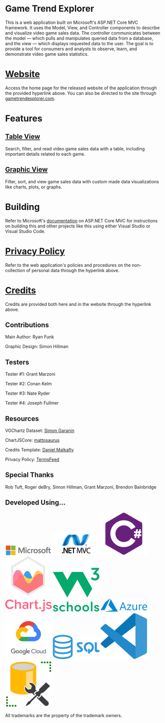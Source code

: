 # Game Trend Explorer

This is a web application built on Microsoft's ASP.NET Core MVC framework. It uses the Model, View, and Controller components to describe and visualize video game sales data. The controller communicates between the model — which pulls and manipulates queried data from a database, and the view — which displays requested data to the user. The goal is to provide a tool for consumers and analysts to observe, learn, and demonstrate video game sales statistics.

# [Website](https://gametrendexplorer.azurewebsites.net/)

Access the home page for the released website of the application through the provided hyperlink above. You can also be directed to the site through [gametrendexplorer.com](https://gametrendexplorer.com).

# Features

## [Table View](https://gametrendexplorer.azurewebsites.net/Table)

Search, filter, and read video game sales data with a table, including important details related to each game.

## [Graphic View](https://gametrendexplorer.azurewebsites.net/Graphic)

Filter, sort, and view game sales data with custom made data visualizations like charts, plots, or graphs.

# Building

Refer to Microsoft's [documentation](https://learn.microsoft.com/en-us/aspnet/core/tutorials/first-mvc-app/start-mvc?view=aspnetcore-8.0&tabs=visual-studio-code) on ASP.NET Core MVC for instructions on building this and other projects like this using either Visual Studio or Visual Studio Code.

# [Privacy Policy](https://gametrendexplorer.azurewebsites.net/Home/Privacy)

Refer to the web application's policies and procedures on the non-collection of personal data through the hyperlink above.

# [Credits](https://gametrendexplorer.azurewebsites.net/Home/Credits)

Credits are provided both here and in the website through the hyperlink above.

## Contributions

Main Author: Ryan Funk

Graphic Design: Simon Hillman

## Testers

Tester #1: Grant Marzoni

Tester #2: Conan Kelm

Tester #3: Nate Ryder

Tester #4: Joseph Fullmer

## Resources

VGChartz Dataset: [Simon Garanin](https://www.kaggle.com/datasets/gsimonx37/vgchartz)

ChartJSCore: [mattosaurus](https://github.com/mattosaurus/ChartJSCore)

Credits Template: [Daniel Malkafly](https://github.com/malkafly/endcredits)

Privacy Policy: [TermsFeed](https://www.termsfeed.com/privacy-policy-generator)

## Special Thanks

Rob Tuft, Roger deBry, Simon Hillman, Grant Marzoni, Brendon Bainbridge

## Developed Using...

<a href="https://www.microsoft.com"><img src="./wwwroot/images/microsoft.png" alt="Microsoft" style="width:150px"></a>
<a href="https://learn.microsoft.com/en-us/aspnet/core/mvc/overview?view=aspnetcore-8.0"><img src="./wwwroot/images/acore.png" alt="ASP.NET Core MVC" style="width:150px"></a>
<a href="https://learn.microsoft.com/en-us/dotnet/csharp/tour-of-csharp/"><img src="./wwwroot/images/cs.png" alt="C Sharp" style="width:150px"></a>
<a href="https://www.chartjs.org"><img src="./wwwroot/images/cjs.png" alt="Chart.JS" style="width:150px"></a>
<a href="https://www.w3schools.com/css/default.asp"><img src="./wwwroot/images/w3.png" alt="W3Schools" style="width:150px"></a>
<a href="https://azure.microsoft.com"><img src="./wwwroot/images/azure.png" alt="Azure" style="width:150px"></a>
<a href="https://cloud.google.com"><img src="./wwwroot/images/gcloud.png" alt="Google Cloud" style="width:150px"></a>
<a href="https://www.microsoft.com/en-us/sql-server"><img src="./wwwroot/images/sqls.png" alt="SQL Server" style="width:150px"></a>
<a href="https://code.visualstudio.com"><img src="./wwwroot/images/vscode.png" alt="Virtual Studio Code" style="width:150px"></a>
<a href="https://learn.microsoft.com/en-us/sql/ssms/download-sql-server-management-studio-ssms"><img src="./wwwroot/images/ssms.png" alt="SQL Server Management Studio" style="width:150px"></a>

All trademarks are the property of the trademark owners.